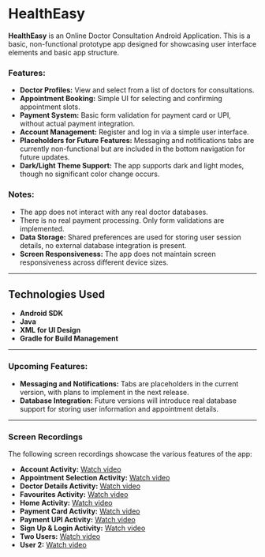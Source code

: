 # HealthEasy

**HealthEasy** is an Online Doctor Consultation Android Application. This is a basic, non-functional prototype app designed for showcasing user interface elements and basic app structure.

### Features:
- **Doctor Profiles:** View and select from a list of doctors for consultations.
- **Appointment Booking:** Simple UI for selecting and confirming appointment slots.
- **Payment System:** Basic form validation for payment card or UPI, without actual payment integration.
- **Account Management:** Register and log in via a simple user interface.
- **Placeholders for Future Features:** Messaging and notifications tabs are currently non-functional but are included in the bottom navigation for future updates.
- **Dark/Light Theme Support:** The app supports dark and light modes, though no significant color change occurs.

### Notes:
- The app does not interact with any real doctor databases.
- There is no real payment processing. Only form validations are implemented.
- **Data Storage:** Shared preferences are used for storing user session details, no external database integration is present.
- **Screen Responsiveness:** The app does not maintain screen responsiveness across different device sizes.

---

## Technologies Used

- **Android SDK**
- **Java**
- **XML for UI Design**
- **Gradle for Build Management**

---

### Upcoming Features:
- **Messaging and Notifications:** Tabs are placeholders in the current version, with plans to implement in the next release.
- **Database Integration:** Future versions will introduce real database support for storing user information and appointment details.

---

### Screen Recordings

The following screen recordings showcase the various features of the app:

- **Account Activity:** [Watch video](https://drive.google.com/file/d/19aeGypwY8ykQhq9KYu6WS593E0lIQF1I/view?usp=drive_link)
- **Appointment Selection Activity:** [Watch video](https://drive.google.com/file/d/1roUQFOJPfqK5x197wHyGlKo0h55jEAwv/view?usp=drive_link)
- **Doctor Details Activity:** [Watch video](https://drive.google.com/file/d/1xq_Jx1bJkPOj1goHwdoxcRKpD7HpBTwb/view?usp=drive_link)
- **Favourites Activity:** [Watch video](https://drive.google.com/file/d/1KJqPBWBfvkDWTFFV7zBabeHmgY_0uliG/view?usp=drive_link)
- **Home Activity:** [Watch video](https://drive.google.com/file/d/1QvwpO9DJi4fAmyQlj-ODKr5Acw23alrE/view?usp=drive_link)
- **Payment Card Activity:** [Watch video](https://drive.google.com/file/d/1YhXkbbIbCmt8Vj2bmkAZzeZnVpjV1u9v/view?usp=drive_link)
- **Payment UPI Activity:** [Watch video](https://drive.google.com/file/d/1bCDjjuuyrkv4s1oJtHpOB8ulHKVEXWiT/view?usp=drive_link)
- **Sign Up & Login Activity:** [Watch video](https://drive.google.com/file/d/10EG86U96jbYOCkIjD-YQVHD3MgOZNorF/view?usp=drive_link)
- **Two Users:** [Watch video](https://drive.google.com/file/d/1ykSm3XeqmOtnVpJMy3L5ZGb1_VjZJW_X/view?usp=drive_link)
- **User 2:** [Watch video](https://drive.google.com/file/d/1zDuWmyyaFHNx6T7H2uv8097BDtx-qtLd/view?usp=drive_link)
